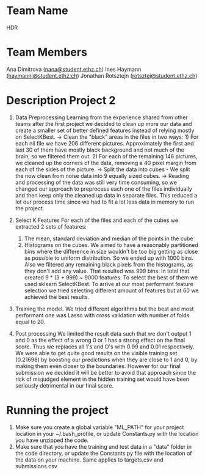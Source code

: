 # Team Name
HDR

# Team Members
Ana Dimitrova (nana@student.ethz.ch)
Ines Haymann (haymanni@student.ethz.ch)
Jonathan Rotsztejn (rotsztej@student.ethz.ch)

# Description Project 2
1. Data Preprocessing
Learning from the experience shared from other teams after the first project we decided to clean up more our data and create a smaller set of better defined features instead of relying mostly on SelectKBest.
	-> Clean the "black" areas in the files in two ways:
		1) For each nii file we have 206 different pictures. Approximately the first and last 30 of them have mostly black background and not much of the brain, so we filtered them out.
		2) For each of the remaining 146 pictures, we cleaned up the corners of the data, removing a 40 pixel margin from each of the sides of the picture.
	-> Split the data into cubes - We split the now clean from noise data into 9 equally sized cubes. 
	-> Reading and processing of the data was still very time consuming, so we changed our approach to preprocess each one of the files individually and then keep only the cleaned up data in separate files. This reduced a lot our process time since we had to fit a lot less data in memory to run the project.

2. Select K Features
For each of the files and each of the cubes we extracted 2 sets of features:
	1) The mean, standard deviation and median of the points in the cube
	2) Histograms on the cubes. We aimed to have a reasonably partitioned bins where the difference in size wouldn't be too big getting as close as possible to uniform distribution. So we ended up with 1000 bins. Also we filtered any remaining black pixels from the histograms, as they don't add any value. That resulted was 999 bins.
In total that created 9 * (3 + 999) ~ 9000  features. To select the best of them we used sklearn SelectKBest. To arrive at our most performant feature selection we tried selecting different amount of features but at 60 we achieved the best results.

3. Training the model. 
We tried different algorithms but the best and most performant one was Lasso with cross validation with number of folds equal to 20. 

4. Post processing
We limited the result data such that we don't output 1 and 0 as the effect of a wrong 0 or 1 has a strong effect on the final score. Thus we replaces all 1's and O's with 0.99 and 0.01 respectively.
We were able to get quite good results on the visible training set (0.21698) by boosting our predictions when they are close to 1 and 0, by making them even closer to the boundaries. However for our final submission we decided it will be better to avoid that approach since the rick of misjudged element in the hidden training set would have been seriously detrimental in our final score.

# Running the project
1. Make sure you create a global variable \"ML_PATH\" for your project location in your ~/.bash_profile, or update Constants.py with the location you have unzipped the code.
2. Make sure that you have the training and test data in a  "data" folder in the code directory, or update the Constants.py file with the location of the data on your machine. Same applies to targets.csv and submissions.csv
